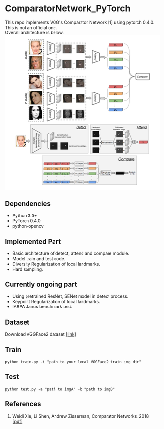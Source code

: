 # ComparatorNetwork_PyTorch
This repo implements VGG's Comparator Network [1] using pytorch 0.4.0.  
This is not an official one.  
Overall architecture is below.  
<img src="./CompNet_archi.png"></img>

## Dependencies

- Python 3.5+
- PyTorch 0.4.0
- python-opencv

## Implemented Part
- Basic architecture of detect, attend and compare module.
- Model train and test code.
- Diversity Regularization of local landmarks.
- Hard sampling.

## Currently ongoing part
- Using pretrained ResNet, SENet model in detect process.
- Keypoint Regularization of local landmarks.
- IARPA Janus benchmark test.

## Dataset  
Download VGGFace2 dataset [[link]](https://www.robots.ox.ac.uk/~vgg/data/vgg_face2/)  

## Train  
`python train.py -i "path to your local VGGFace2 train img dir"`  

## Test  
`python test.py -a "path to imgA" -b "path to imgB"`  

## References  
1. Weidi Xie, Li Shen, Andrew Zisserman, Comparator Networks, 2018 [[pdf]](https://arxiv.org/pdf/1807.11440.pdf)    
